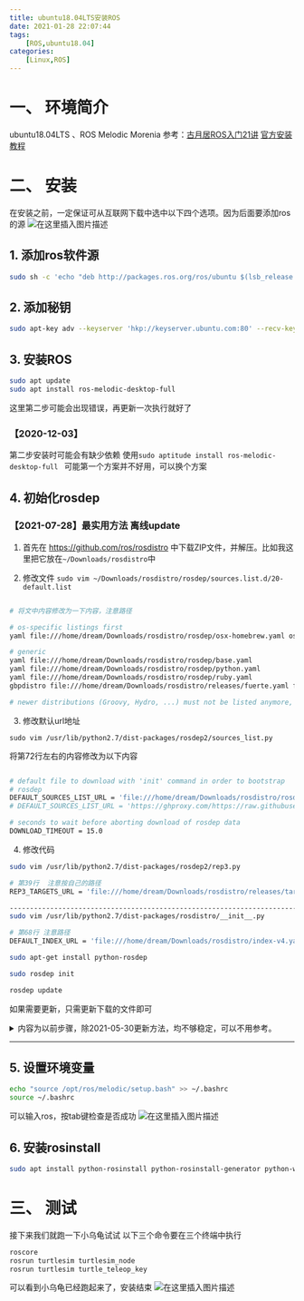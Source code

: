 ```yaml
---
title: ubuntu18.04LTS安装ROS
date: 2021-01-28 22:07:44
tags: 
    [ROS,ubuntu18.04] 
categories: 
    [Linux,ROS]
---
```

# 一、 环境简介
ubuntu18.04LTS 、ROS Melodic Morenia 
参考：[古月居ROS入门21讲](https://www.bilibili.com/video/BV1zt411G7Vn/?p=5)
	[官方安装教程](http://wiki.ros.org/melodic/Installation/Ubuntu)
	
# 二、 安装
在安装之前，一定保证可从互联网下载中选中以下四个选项。因为后面要添加ros的源
![在这里插入图片描述](https://img-blog.csdnimg.cn/20200601191100505.png?x-oss-process=image/watermark,type_ZmFuZ3poZW5naGVpdGk,shadow_10,text_aHR0cHM6Ly9ibG9nLmNzZG4ubmV0L3FxXzQ1MTcyMTU2,size_16,color_FFFFFF,t_70)
## 1. 添加ros软件源

```bash
sudo sh -c 'echo "deb http://packages.ros.org/ros/ubuntu $(lsb_release -sc) main " > /etc/apt/sources.list.d/ros-latest.list'
```
## 2. 添加秘钥

```bash
sudo apt-key adv --keyserver 'hkp://keyserver.ubuntu.com:80' --recv-key C1CF6E31E6BADE8868B172B4F42ED6FBAB17C654
```
## 3. 安装ROS

```bash
sudo apt update
sudo apt install ros-melodic-desktop-full
```
这里第二步可能会出现错误，再更新一次执行就好了

### 【2020-12-03】
第二步安装时可能会有缺少依赖
使用`sudo aptitude install ros-melodic-desktop-full `
可能第一个方案并不好用，可以换个方案


## 4. 初始化rosdep
### 【2021-07-28】最实用方法 离线update
1. 首先在 https://github.com/ros/rosdistro 中下载ZIP文件，并解压。比如我这里把它放在`~/Downloads/rosdistro`中

2. 修改文件
`sudo vim ~/Downloads/rosdistro/rosdep/sources.list.d/20-default.list`

```BASH

# 将文中内容修改为一下内容，注意路径

# os-specific listings first
yaml file:///home/dream/Downloads/rosdistro/rosdep/osx-homebrew.yaml osx

# generic
yaml file:///home/dream/Downloads/rosdistro/rosdep/base.yaml
yaml file:///home/dream/Downloads/rosdistro/rosdep/python.yaml
yaml file:///home/dream/Downloads/rosdistro/rosdep/ruby.yaml
gbpdistro file:///home/dream/Downloads/rosdistro/releases/fuerte.yaml fuerte

# newer distributions (Groovy, Hydro, ...) must not be listed anymore, they are being fetched from the rosdistro index.yaml instead

```

3. 修改默认url地址

`sudo vim /usr/lib/python2.7/dist-packages/rosdep2/sources_list.py`

将第72行左右的内容修改为以下内容

```BASH

# default file to download with 'init' command in order to bootstrap
# rosdep
DEFAULT_SOURCES_LIST_URL = 'file:///home/dream/Downloads/rosdistro/rosdep/sources.list.d/20-default.list'
# DEFAULT_SOURCES_LIST_URL = 'https://ghproxy.com/https://raw.githubusercontent.com/ros/rosdistro/master/rosdep/sources.list.d/20-default.list'

# seconds to wait before aborting download of rosdep data
DOWNLOAD_TIMEOUT = 15.0

```
4. 修改代码

```BASH
sudo vim /usr/lib/python2.7/dist-packages/rosdep2/rep3.py

# 第39行  注意按自己的路径
REP3_TARGETS_URL = 'file:///home/dream/Downloads/rosdistro/releases/targets.yaml'

--------------------------------------------------------------------------------
sudo vim /usr/lib/python2.7/dist-packages/rosdistro/__init__.py

# 第68行 注意路径
DEFAULT_INDEX_URL = 'file:///home/dream/Downloads/rosdistro/index-v4.yaml'

```

```bash
sudo apt-get install python-rosdep
```

```BASH
sudo rosdep init 

rosdep update
```

如果需要更新，只需更新下载的文件即可


<details>
    <summary>内容为以前步骤，除2021-05-30更新方法，均不够稳定，可以不用参考。</summary>
        <li>
            ```bash
            sudo rosdep init
            ```
            这里出了问题
            
            一开始有找不到rosdep的错误

            ```bash
            sudo apt-get install python-rosdep
            ```
            
            安装完成后，又出现了新错误，如下
            ### ERROR: cannot download default sources list from:
            https://raw.githubusercontent.com/ros/rosdistro/master/rosdep/sources.list.d/20-default.list
            Website may be down.
            
            解决这个问题，找了一些办法


            ```bash
            sudo apt-get install python-wstool ros-melodic-ros 
            ```
            并不成功
            
            ```bash
            sudo -E rosdep init
            ```
            还是不成功
            
            ```bash
            #打开host文件
            sudo gedit /etc/hosts
            #在文件末尾添加
            151.101.84.133 raw.githubusercontent.com
            ```
            终于成功了,参考连接[解决办法](https://community.bwbot.org/topic/811/rosdep-init-%E6%88%96%E8%80%85rosdep-update-%E8%BF%9E%E6%8E%A5%E9%94%99%E8%AF%AF%E7%9A%84%E8%A7%A3%E5%86%B3%E5%8A%9E%E6%B3%95)
            ### 可用ip发生变化2020-12-03
            
            ```bash
            #当前可用ip 2020-06-05
            151.101.76.133  raw.githubusercontent.com
            140.82.113.4        github.com
            185.199.111.153     assets-cdn.github.com
            199.232.69.194      github.global.ssl.fastly.net
            #可以先ping一下地址测试
            ```

            ### 解决init失败方法（2021.05.30）
            
            ```bash
            sudo vim /etc/ros/rosdep/sources.list.d/20-default.list
            
            #复制以下内容，以下内容来自
            https://raw.githubusercontent.com/ros/rosdistro/master/rosdep/sources.list.d/20-default.list
            
            # os-specific listings first
            yaml https://raw.githubusercontent.com/ros/rosdistro/master/rosdep/osx-homebrew.yaml osx
            
            # generic
            yaml https://raw.githubusercontent.com/ros/rosdistro/master/rosdep/base.yaml
            yaml https://raw.githubusercontent.com/ros/rosdistro/master/rosdep/python.yaml
            yaml https://raw.githubusercontent.com/ros/rosdistro/master/rosdep/ruby.yaml
            gbpdistro https://raw.githubusercontent.com/ros/rosdistro/master/releases/fuerte.yaml fuerte
            
            # newer distributions (Groovy, Hydro, ...) must not be listed anymore, they are being fetched from the rosdistro index.yaml instead
            ```


            接下来继续安装过程
            
            ```bash
            rosdep update
            ```
            ### 【2020-12-03】
            这里如果出错可能是网络问题，可以试一下手机热点
            
            ### 【2021-05-30】
            可以先测试一下网络延迟，然后将等待时间更改到对应延时，即可解决time out 问题
            
            ```bash
            ping raw.githubusercontent.com
            
            cd /usr/lib/python2.7/dist-packages/rosdep2
            sudo vim source_list.py
            sudo vim gbpdistro_support.py
            sudo vim rep3.py
            
            #将文件中的DOWNLOAD_TIMEOUT改为相应值超出一部分
            
            ```

            ### 【2021-05-30】
            上一方法主要针对网络较好时，这个是使用https://ghproxy.com的代理加速，目前来看这个方法是最高效的
            
            ```bash
            cd /usr/lib/python2.7/dist-packages/
            
            sudo vim rosdep2/source_list.py
            #在download_rosdep_data方法中添加  310行
            url="https://ghproxy.com/"+url
            
            #在以下文件中的网址前添加“https://ghproxy.com/”
            /usr/lib/python2.7/dist-packages/rosdep2/gbpdistro_support.py 36行
            /usr/lib/python2.7/dist-packages/rosdep2/sources_list.py 72行
            /usr/lib/python2.7/dist-packages/rosdep2/rep3.py	39行
            /usr/lib/python2.7/dist-packages/rosdistro/__init__.py  68行
            /usr/lib/python2.7/dist-packages/rosdistro/manifest_provider/github.py 68行 119行
            ```


        </li>   
  <!-- <pre><code>title，value，callBack可以缺省</code></pre> -->
</details>

---


## 5. 设置环境变量

```bash
echo "source /opt/ros/melodic/setup.bash" >> ~/.bashrc
source ~/.bashrc
```
可以输入ros，按tab键检查是否成功
![在这里插入图片描述](https://img-blog.csdnimg.cn/20200601193246731.png?x-oss-process=image/watermark,type_ZmFuZ3poZW5naGVpdGk,shadow_10,text_aHR0cHM6Ly9ibG9nLmNzZG4ubmV0L3FxXzQ1MTcyMTU2,size_16,color_FFFFFF,t_70)

## 6. 安装rosinstall

```bash
sudo apt install python-rosinstall python-rosinstall-generator python-wstool build-essential
```

# 三、 测试
接下来我们就跑一下小乌龟试试
以下三个命令要在三个终端中执行

```bash
roscore
rosrun turtlesim turtlesim_node
rosrun turtlesim turtle_teleop_key
```
可以看到小乌龟已经跑起来了，安装结束
![在这里插入图片描述](https://img-blog.csdnimg.cn/20200601193831268.png?x-oss-process=image/watermark,type_ZmFuZ3poZW5naGVpdGk,shadow_10,text_aHR0cHM6Ly9ibG9nLmNzZG4ubmV0L3FxXzQ1MTcyMTU2,size_16,color_FFFFFF,t_70)
